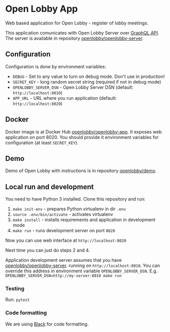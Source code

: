 # Open Lobby App

Web based application for Open Lobby - register of lobby meetings.

This application comunicates with Open Lobby Server over 
[GraphQL API](http://graphql.org). The server is available in repository 
[openlobby/openlobby-server](https://github.com/openlobby/openlobby-server).

## Configuration

Configuration is done by environment variables:
 - `DEBUG` - Set to any value to turn on debug mode. Don't use in production!
 - `SECRET_KEY` - long random secret string (required if not in debug mode)
 - `OPENLOBBY_SERVER_DSN` - Open Lobby Server DSN (default: `http://localhost:8010`)
 - `APP_URL` - URL where you run application (default: `http://localhost:8020`)

## Docker

Docker image is at Docker Hub 
[openlobby/openlobby-app](https://hub.docker.com/r/openlobby/openlobby-app/). 
It exposes web application on port 8020. You should provide it environment 
variables for configuration (at least `SECRET_KEY`).

## Demo

Demo of Open Lobby with instructions is in repository 
[openlobby/demo](https://github.com/openlobby/demo).

## Local run and development

You need to have Python 3 installed. Clone this repository and run:

1. `make init-env` - prepares Python virtualenv in dir `.env`
2. `source .env/bin/activate` - activates virtualenv
3. `make install` - installs requirements and application in development mode
4. `make run` - runs development server on port `8020`

Now you can use web interface at `http://localhost:8020`

Next time you can just do steps 2 and 4.

Application development server assumes that you have 
[openlobby/openlobby-server](https://github.com/openlobby/openlobby-server). 
running on `http://localhost:8010`. You can override this address in environment 
variable `OPENLOBBY_SERVER_DSN`. E.g. 
`OPENLOBBY_SERVER_DSN=http://my-server:8010 make run`

### Testing

Run: `pytest`

### Code formatting

We are using [Black](https://github.com/ambv/black) for code formatting.
